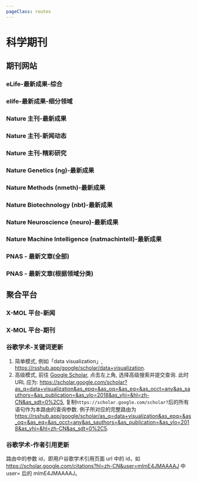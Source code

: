 ```yaml
---
pageClass: routes
---
```


# 科学期刊

## 期刊网站

### eLife-最新成果-综合

<Route author="emdoe" example="/elife/latest" path="/elife/latest" />

### elife-最新成果-细分领域

<Route author="emdoe" example="/elife/cell-biology" path="/elife/:subject" :paramsDesc="['方向名称', '请在主页获取']" />

### Nature 主刊-最新成果

<Route author="yech1990" example="/nature/nature/research" path="/nature/nature/research" />

### Nature 主刊-新闻动态

<Route author="yech1990" example="/nature/nature/news" path="/nature/nature/news" />

### Nature 主刊-精彩研究

<Route author="yech1990" example="/nature/nature/highlight" path="/nature/nature/highlight" />

### Nature Genetics (ng)-最新成果

<Route author="yech1990" example="/nature/ng/research" path="/nature/ng/research" />

### Nature Methods (nmeth)-最新成果

<Route author="yech1990" example="/nature/nmeth/research" path="/nature/nmeth/research" />

### Nature Biotechnology (nbt)-最新成果

<Route author="yech1990" example="/nature/nbt/research" path="/nature/nbt/research" />

### Nature Neuroscience (neuro)-最新成果

<Route author="yech1990" example="/nature/neuro/research" path="/nature/neuro/research" />

### Nature Machine Intelligence (natmachintell)-最新成果

<Route author="LogicJake" example="/nature/natmachintell/research" path="/nature/natmachintell/research" />

### PNAS - 最新文章(全部)

<Route author="emdoe" example="/pnas/latest" path="/pnas/latest" />

### PNAS - 最新文章(根据领域分类)

<Route author="emdoe" example="/pnas/Applied Mathematics" path="/pnas/:topic" :paramsDesc="['领域名称','可从 pnas.org 获得']" />

## 聚合平台

### X-MOL 平台-新闻

<Route author="cssxsh" example="/x-mol/news/3" path="/x-mol/news/:tag?" :paramsDesc="['数字编号，可从新闻列表URL得到。为空时从新闻主页获取新闻。']" />

### X-MOL 平台-期刊

<Route author="cssxsh" example="/x-mol/paper/0/9" path="/x-mol/paper/:type/:magazine" :paramsDesc="['类别','机构，两个参数都可从期刊URL获取。']" />

### 谷歌学术-关键词更新

<Route author="HenryQW" example="/google/scholar/data+visualization" path="/google/scholar/:query" :paramsDesc="['查询语句, 支持「简单」和「高级」两种模式:']" anticrawler="1">

1. 简单模式, 例如「data visualization」, <https://rsshub.app/google/scholar/data+visualization>.
2. 高级模式, 前往 [Google Scholar](https://scholar.google.com/schhp?hl=zh-cn&as_sdt=0,5), 点击左上角, 选择高级搜索并提交查询. 此时 URL 应为: <https://scholar.google.com/scholar?as_q=data+visualization&as_epq=&as_oq=&as_eq=&as_occt=any&as_sauthors=&as_publication=&as_ylo=2018&as_yhi=&hl=zh-CN&as_sdt=0%2C5>, 复制`https://scholar.google.com/scholar?`后的所有语句作为本路由的查询参数. 例子所对应的完整路由为<https://rsshub.app/google/scholar/as_q=data+visualization&as_epq=&as_oq=&as_eq=&as_occt=any&as_sauthors=&as_publication=&as_ylo=2018&as_yhi=&hl=zh-CN&as_sdt=0%2C5>.

</Route>

### 谷歌学术-作者引用更新

<Route author="KellyHwong" example="/google/citations/mlmE4JMAAAAJ" path="/google/citations/:id" anticrawler="1">

路由中的参数 id，即用户谷歌学术引用页面 url 中的 id，如 https://scholar.google.com/citations?hl=zh-CN&user=mlmE4JMAAAAJ 中 user= 后的 mlmE4JMAAAAJ。

</Route>
